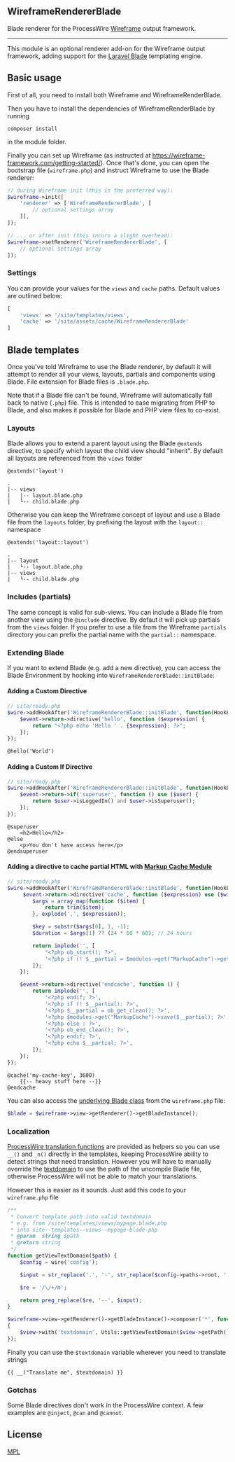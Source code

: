 ## WireframeRendererBlade

Blade renderer for the ProcessWire [Wireframe](https://wireframe-framework.com/) output framework.

---

This module is an optional renderer add-on for the Wireframe output framework, adding support for the [Laravel Blade](https://laravel.com/docs/5.8/blade) templating engine.

## Basic usage

First of all, you need to install both Wireframe and WireframeRenderBlade.

Then you have to install the dependencies of WireframeRenderBlade by running

```
composer install
```

in the module folder.

Finally you can set up Wireframe (as instructed at https://wireframe-framework.com/getting-started/). Once that's done, you can open the bootstrap file (`wireframe.php`) and instruct Wireframe to use the Blade renderer:

```php
// during Wireframe init (this is the preferred way):
$wireframe->init([
    'renderer' => ['WireframeRendererBlade', [
        // optional settings array
    ]],
]);

// ... or after init (this incurs a slight overhead):
$wireframe->setRenderer('WireframeRendererBlade', [
    // optional settings array
]);
```

### Settings

You can provide your values for the `views` and `cache` paths. Default values are outlined below:

```php
[
    'views' => '/site/templates/views',
    'cache' => '/site/assets/cache/WireframeRendererBlade'
]
```

## Blade templates

Once you've told Wireframe to use the Blade renderer, by default it will attempt to render all your views, layouts, partials and components using Blade. File extension for Blade files is `.blade.php`.

Note that if a Blade file can't be found, Wireframe will automatically fall back to native (`.php`) file. This is intended to ease migrating from PHP to Blade, and also makes it possible for Blade and PHP view files to co-exist.

### Layouts

Blade allows you to extend a parent layout using the Blade `@extends` directive, to specify which layout the child view should "inherit". By default all layouts are referenced from the `views` folder

```
@extends('layout')
```

```
.
|-- views
|   |-- layout.blade.php
|   └-- child.blade.php
```

Otherwise you can keep the Wireframe concept of layout and use a Blade file from the `layouts` folder, by prefixing the layout with the `layout::` namespace

```
@extends('layout::layout')
```

```
.
|-- layout
|   └-- layout.blade.php
|-- views
|   └-- child.blade.php
```

### Includes (partials)

The same concept is valid for sub-views. You can include a Blade file from another view using the `@include` directive. By defaut it will pick up partials from the `views` folder. If you prefer to use a file from the Wireframe `partials` directory you can prefix the partial name with the `partial::` namespace.

### Extending Blade

If you want to extend Blade (e.g. add a new directive), you can access the Blade Environment by hooking into `WireframeRendererBlade::initBlade`:

#### Adding a Custom Directive

```php
// site/ready.php
$wire->addHookAfter('WireframeRendererBlade::initBlade', function(HookEvent $event) {
    $event->return->directive('hello', function ($expression) {
        return "<?php echo 'Hello ' . {$expression}; ?>";
    });
});

```

```
@hello('World')
```

#### Adding a Custom If Directive

```php
// site/ready.php
$wire->addHookAfter('WireframeRendererBlade::initBlade', function(HookEvent $event) use ($user) {
    $event->return->if('superuser', function () use ($user) {
        return $user->isLoggedIn() and $user->isSuperuser();
    });
});

```

```
@superuser
    <h2>Hello</h2>
@else
    <p>You don't have access here</p>
@endsuperuser
```

#### Adding a directive to cache partial HTML with [Markup Cache Module](https://modules.processwire.com/modules/markup-cache/)

```php
// site/ready.php
$wire->addHookAfter('WireframeRendererBlade::initBlade', function(HookEvent $event) use ($wire) {
     $event->return->directive('cache', function ($expression) use ($wire) {
        $args = array_map(function ($item) {
            return trim($item);
        }, explode(',', $expression));

        $key = substr($args[0], 1, -1);
        $duration = $args[1] ?? (24 * 60 * 60); // 24 hours

        return implode('', [
            "<?php ob_start(); ?>",
            '<?php if (! $__partial = $modules->get("MarkupCache")->get("' . $key . '",' . $duration . ')) : ?>',
        ]);
    });

    $event->return->directive('endcache', function () {
        return implode('', [
            '<?php endif; ?>',
            '<?php if (! $__partial): ?>',
            '<?php $__partial = ob_get_clean(); ?>',
            '<?php $modules->get("MarkupCache")->save($__partial); ?>',
            '<?php else : ?>',
            '<?php ob_end_clean(); ?>',
            '<?php endif; ?>',
            '<?php echo $__partial; ?>',
        ]);
    });
});

```

```
@cache('my-cache-key', 3600)
    {{-- heavy stuff here --}}
@endcache
```

You can also access the [underlying Blade class](https://github.com/jenssegers/blade) from the `wireframe.php` file:

```php
$blade = $wireframe->view->getRenderer()->getBladeInstance();
```

### Localization

[ProcessWire translation functions](https://processwire.com/docs/multi-language-support/code-i18n/) are provided as helpers so you can use `__()` and `_n()` directly in the templates, keeping ProcessWire ability to detect strings that need translation. However you will have to manually override the [textdomain](https://processwire.com/docs/multi-language-support/code-i18n/#using-textdomains) to use the path of the uncompile Blade file, otherwise ProcessWire will not be able to match your translations.

However this is easier as it sounds. Just add this code to your `wireframe.php` file

```php
/**
 * Convert template path into valid textdomain
 * e.g. from /site/templates/views/mypage.blade.php
 * into site--templates--views--mypage-blade-php
 * @param  string $path
 * @return string
 */
function getViewTextDomain($path) {
    $config = wire('config');

    $input = str_replace('.', '-', str_replace($config->paths->root, '', $path));

    $re = '/\/+/m';

    return preg_replace($re, '--', $input);
}

$wireframe->view->getRenderer()->getBladeInstance()->composer('*', function($view)
{
    $view->with('textdomain', Utils::getViewTextDomain($view->getPath()));
});
```

Finally you can use the `$textdomain` variable wherever you need to translate strings

```
{{ __("Translate me", $textdomain) }}
```

### Gotchas

Some Blade directives don't work in the ProcessWire context. A few examples are `@inject`, `@can` and `@cannot`.

## License

[MPL](LICENSE)
